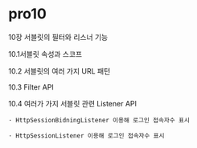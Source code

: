 # pro10

10장 서블릿의 필터와 리스너 기능

10.1서블릿 속성과 스코프

10.2 서블릿의 여러 가지 URL 패턴

10.3 Filter API

10.4 여러가 가지 서블릿 관련 Listener API

    · HttpSessionBidningListener 이용해 로그인 접속자수 표시
    
    · HttpSessionListener 이용해 로그인 접속자수 표시
